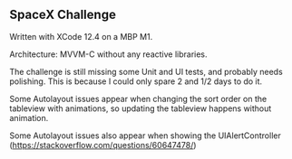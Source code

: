 ## SpaceX Challenge

Written with XCode 12.4 on a MBP M1.

Architecture: MVVM-C without any reactive libraries.

The challenge is still missing some Unit and UI tests, and probably needs polishing. This is because I could only spare 2 and 1/2 days to do it.

Some Autolayout issues appear when changing the sort order on the tableview with animations, so updating the tableview happens without animation.

Some Autolayout issues also appear when showing the UIAlertController (https://stackoverflow.com/questions/60647478/) 

